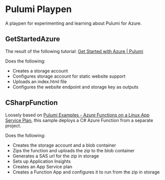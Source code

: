 # Pulumi Playpen
A playpen for experimenting and learning about Pulumi for Azure.

## GetStartedAzure

The result of the following tutorial: [Get Started with Azure | Pulumi](https://www.pulumi.com/docs/get-started/azure/)

Does the following:

- Creates a storage account
- Configures storage account for static website support
- Uploads an index.html file
- Configures the website endpoint and storage key as outputs

## CSharpFunction

Loosely based on [Pulumi Examples - Azure Functions on a Linux App Service Plan](https://github.com/pulumi/examples/tree/master/azure-cs-functions), this sample deploys a C# Azure Function from a separate project.

Does the following:

- Creates the storage account and a blob container
- Zips the function and uploads the zip to the blob container
- Generates a SAS url for the zip in storage
- Sets up Application Insights
- Creates an App Service plan
- Creates a Function App and configures it to run from the zip in storage

